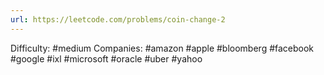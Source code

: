```yaml
---
url: https://leetcode.com/problems/coin-change-2
---
```


Difficulty: #medium
Companies: #amazon #apple #bloomberg #facebook #google #ixl #microsoft #oracle #uber #yahoo